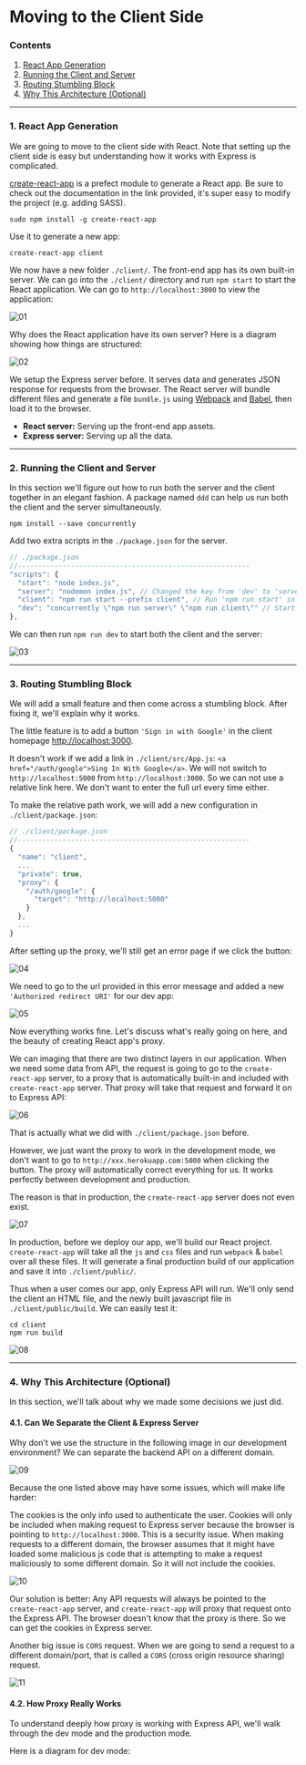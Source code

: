 # Moving to the Client Side

### Contents

1. [React App Generation](#user-content-1-react-app-generation)
2. [Running the Client and Server](#user-content-2-running-the-client-and-server)
3. [Routing Stumbling Block](#user-content-3-routing-stumbling-block)
4. [Why This Architecture (Optional)](#user-content-4-why-this-architecture-optional)


---

### 1. React App Generation

We are going to move to the client side with React. Note that setting up the client side is easy but understanding how it works with Express is complicated.

[create-react-app](https://github.com/facebookincubator/create-react-app) is a prefect module to generate a React app. Be sure to check out the documentation in the link provided, it's super easy to modify the project (e.g. adding SASS).

```
sudo npm install -g create-react-app
```

Use it to generate a new app:
```
create-react-app client
```

We now have a new folder `./client/`. The front-end app has its own built-in server. We can go into the `./client/` directory and run `npm start` to start the React application. We can go to `http://localhost:3000` to view the application:

![01](./images/05/05-01.png "01")

Why does the React application have its own server? Here is a diagram showing how things are structured:

![02](./images/05/05-02.png "02")

We setup the Express server before. It serves data and generates JSON response for requests from the browser. The React server will bundle different files and generate a file `bundle.js` using [Webpack](https://webpack.js.org/) and [Babel](https://babeljs.io/), then load it to the browser.

* **React server:** Serving up the front-end app assets.
* **Express server:** Serving up all the data.

---

### 2. Running the Client and Server

In this section we'll figure out how to run both the server and the client together in an elegant fashion. A package named `ddd` can help us run both the client and the server simultaneously.
```
npm install --save concurrently
```

Add two extra scripts in the `./package.json` for the server.
```javascript
// ./package.json
//---------------------------------------------------------
"scripts": {
  "start": "node index.js",
  "server": "nodemon index.js", // Changed the key from 'dev' to 'server'
  "client": "npm run start --prefix client", // Run 'npm run start' in the 'client' directory
  "dev": "concurrently \"npm run server\" \"npm run client\"" // Start both the server and the client
},
```

We can then run `npm run dev` to start both the client and the server:

![03](./images/05/05-03.png "03")

---

### 3. Routing Stumbling Block

We will add a small feature and then come across a stumbling block. After fixing it, we'll explain why it works.

The little feature is to add a button `'Sign in with Google'` in the client homepage [http://localhost:3000](http://localhost:3000).

It doesn't work if we add a link in `./client/src/App.js`: `<a href="/auth/google">Sing In With Google</a>`. We will not switch to `http://localhost:5000` from `http://localhost:3000`. So we can not use a relative link here. We don't want to enter the full url every time either.

To make the relative path work, we will add a new configuration in `./client/package.json`:

```javascript
// ./client/package.json
//---------------------------------------------------------
{
  "name": "client",
  ...
  "private": true,
  "proxy": {
    "/auth/google": {
      "target": "http://localhost:5000"
    }
  },
  ...
}
```
After setting up the proxy, we'll still get an error page if we click the button:

![04](./images/05/05-04.png "04")

We need to go to the url provided in this error message and added a new `'Authorized redirect URI'` for our dev app:

![05](./images/05/05-05.png "05")

Now everything works fine. Let's discuss what's really going on here, and the beauty of creating React app's proxy.

We can imaging that there are two distinct layers in our application. When we need some data from API, the request is going to go to the `create-react-app` server, to a proxy that is automatically built-in and included with `create-react-app` server. That proxy will take that request and forward it on to Express API:

![06](./images/05/05-06.png "06")

That is actually what we did with `./client/package.json` before.

However, we just want the proxy to work in the development mode, we don't want to go to `http://xxx.herokuapp.com:5000` when clicking the button. The proxy will automatically correct everything for us. It works perfectly between development and production.

The reason is that in production, the `create-react-app` server does not even exist.

![07](./images/05/05-07.png "07")

In production, before we deploy our app, we'll build our React project. `create-react-app` will take all the `js` and `css` files and run `webpack` & `babel` over all these files. It will generate a final production build of our application and save it into `./client/public/`.

Thus when a user comes our app, only Express API will run. We'll only send the client an HTML file, and the newly built javascript file in `./client/public/build`. We can easily test it:

```
cd client
npm run build
```

![08](./images/05/05-08.png "08")

---

### 4. Why This Architecture (Optional)

In this section, we'll talk about why we made some decisions we just did.

#### 4.1. Can We Separate the Client & Express Server

Why don't we use the structure in the following image in our development environment? We can separate the backend API on a different domain.

![09](./images/05/05-09.png "09")

Because the one listed above may have some issues, which will make life harder:

The cookies is the only info used to authenticate the user. Cookies will only be included when making request to Express server because the browser is pointing to `http://localhost:3000`. This is a security issue. When making requests to a different domain, the browser assumes that it might have loaded some malicious js code that is attempting to make a request maliciously to some different domain. So it will not include the cookies.

![10](./images/05/05-10.png "10")

Our solution is better: Any API requests will always be pointed to the `create-react-app` server, and `create-react-app` will proxy that request onto the Express API. The browser doesn't know that the proxy is there. So we can get the cookies in Express server.

Another big issue is `CORS` request. When we are going to send a request to a different domain/port, that is called a `CORS` (cross origin resource sharing) request.

![11](./images/05/05-11.png "11")

#### 4.2. How Proxy Really Works

To understand deeply how proxy is working with Express API, we'll walk through the dev mode and the production mode.

Here is a diagram for dev mode:
